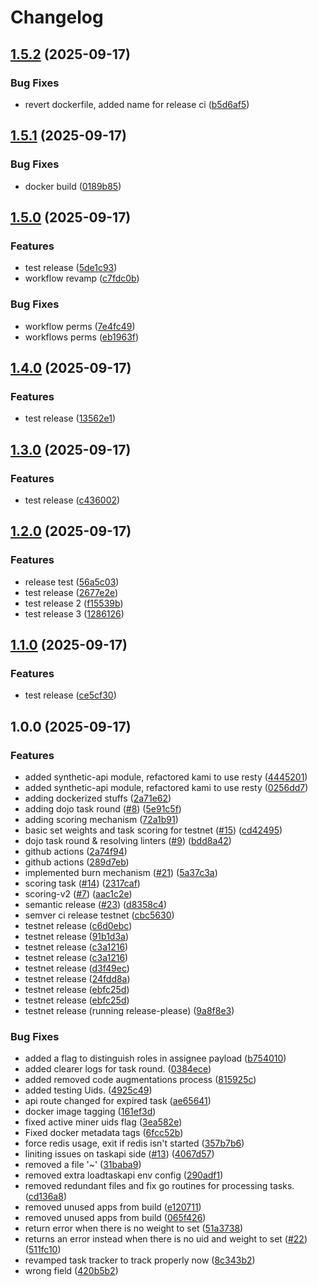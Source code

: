# Changelog

## [1.5.2](https://github.com/tensorplex-labs/dojo-v2/compare/v1.5.1...v1.5.2) (2025-09-17)


### Bug Fixes

* revert dockerfile, added name for release ci ([b5d6af5](https://github.com/tensorplex-labs/dojo-v2/commit/b5d6af5091743eb3eda1a28c5d296760c32026e5))

## [1.5.1](https://github.com/tensorplex-labs/dojo-v2/compare/v1.5.0...v1.5.1) (2025-09-17)


### Bug Fixes

* docker build ([0189b85](https://github.com/tensorplex-labs/dojo-v2/commit/0189b857849faadc155b98b19e8d551e58fbbfa7))

## [1.5.0](https://github.com/tensorplex-labs/dojo-v2/compare/v1.4.0...v1.5.0) (2025-09-17)


### Features

* test release ([5de1c93](https://github.com/tensorplex-labs/dojo-v2/commit/5de1c931dfeccf1a752293660be196d1cdf0ce7c))
* workflow revamp ([c7fdc0b](https://github.com/tensorplex-labs/dojo-v2/commit/c7fdc0b153232a400c1bcfcea88d816ed457165a))


### Bug Fixes

* workflow perms ([7e4fc49](https://github.com/tensorplex-labs/dojo-v2/commit/7e4fc491c6056053384ff411074704fddc349ed9))
* workflows perms ([eb1963f](https://github.com/tensorplex-labs/dojo-v2/commit/eb1963fb7743d6f10b2bd391c961dbf56aa1f585))

## [1.4.0](https://github.com/tensorplex-labs/dojo-v2/compare/v1.3.0...v1.4.0) (2025-09-17)


### Features

* test release ([13562e1](https://github.com/tensorplex-labs/dojo-v2/commit/13562e1d23f13fc2ea4b9f03e82c0ec3882f4147))

## [1.3.0](https://github.com/tensorplex-labs/dojo-v2/compare/v1.2.0...v1.3.0) (2025-09-17)


### Features

* test release ([c436002](https://github.com/tensorplex-labs/dojo-v2/commit/c4360027393dcefed62e96781b4ceb96bb28ee1a))

## [1.2.0](https://github.com/tensorplex-labs/dojo-v2/compare/v1.1.0...v1.2.0) (2025-09-17)


### Features

* release test ([56a5c03](https://github.com/tensorplex-labs/dojo-v2/commit/56a5c0360b7e2f12e36b526fc6478ca6b572cb85))
* test release ([2677e2e](https://github.com/tensorplex-labs/dojo-v2/commit/2677e2e6aed2746f876832ec76b73dcd9fd346b5))
* test release 2 ([f15539b](https://github.com/tensorplex-labs/dojo-v2/commit/f15539b7d780712cf9fd0361202dad3dec8337d9))
* test release 3 ([1286126](https://github.com/tensorplex-labs/dojo-v2/commit/1286126550d9dbae219d95c215dabb135132c3ab))

## [1.1.0](https://github.com/tensorplex-labs/dojo-v2/compare/v1.0.0...v1.1.0) (2025-09-17)


### Features

* test release ([ce5cf30](https://github.com/tensorplex-labs/dojo-v2/commit/ce5cf309d149d1c16d492da614e4562b9dc86d48))

## 1.0.0 (2025-09-17)


### Features

* added synthetic-api module, refactored kami to use resty ([4445201](https://github.com/tensorplex-labs/dojo-v2/commit/4445201c4467f0b41bad6625fe377b8c8176c7c8))
* added synthetic-api module, refactored kami to use resty ([0256dd7](https://github.com/tensorplex-labs/dojo-v2/commit/0256dd7f513f06e7806bcbca1d8ef9a33031ee3c))
* adding dockerized stuffs ([2a71e62](https://github.com/tensorplex-labs/dojo-v2/commit/2a71e6287b98fc8ed71bc2592ff306abd4dce9ed))
* adding dojo task round ([#8](https://github.com/tensorplex-labs/dojo-v2/issues/8)) ([5e91c5f](https://github.com/tensorplex-labs/dojo-v2/commit/5e91c5f972f2b39eb5ca6794ae30557c578d9f43))
* adding scoring mechanism ([72a1b91](https://github.com/tensorplex-labs/dojo-v2/commit/72a1b91f5d6f99b983440ca9b2a0285f18bb3edf))
* basic set weights and task scoring for testnet ([#15](https://github.com/tensorplex-labs/dojo-v2/issues/15)) ([cd42495](https://github.com/tensorplex-labs/dojo-v2/commit/cd42495bd4d3ed79c2b1cf374ed4b320be4a3d81))
* dojo task round & resolving linters ([#9](https://github.com/tensorplex-labs/dojo-v2/issues/9)) ([bdd8a42](https://github.com/tensorplex-labs/dojo-v2/commit/bdd8a4200e031fac827f1be0e11ba2287bca6134))
* github actions ([2a74f94](https://github.com/tensorplex-labs/dojo-v2/commit/2a74f94ca1c71f2a2d7acf5318a53a180ac9a8d7))
* github actions ([289d7eb](https://github.com/tensorplex-labs/dojo-v2/commit/289d7eb5562ead77e8a281a827553fe81a05225b))
* implemented burn mechanism ([#21](https://github.com/tensorplex-labs/dojo-v2/issues/21)) ([5a37c3a](https://github.com/tensorplex-labs/dojo-v2/commit/5a37c3ab7d37c9ddd40c4e71ade10151a0d0574a))
* scoring task ([#14](https://github.com/tensorplex-labs/dojo-v2/issues/14)) ([2317caf](https://github.com/tensorplex-labs/dojo-v2/commit/2317cafb8002c3340d6c7b2bc664709d58fc2aaa))
* scoring-v2 ([#7](https://github.com/tensorplex-labs/dojo-v2/issues/7)) ([aac1c2e](https://github.com/tensorplex-labs/dojo-v2/commit/aac1c2e0e8d7d19950229891519293043eeb41ee))
* semantic release ([#23](https://github.com/tensorplex-labs/dojo-v2/issues/23)) ([d8358c4](https://github.com/tensorplex-labs/dojo-v2/commit/d8358c4b14b327d3acc627b5104cfc90016aa338))
* semver ci release testnet ([cbc5630](https://github.com/tensorplex-labs/dojo-v2/commit/cbc563036e0a84b1cf98937642d10fe145fb8b97))
* testnet release ([c6d0ebc](https://github.com/tensorplex-labs/dojo-v2/commit/c6d0ebc744dbe1a046b1d84efcb5cf9e678d233b))
* testnet release ([91b1d3a](https://github.com/tensorplex-labs/dojo-v2/commit/91b1d3a7ce6dcd46e56b23f6e55871b3625c28f3))
* testnet release ([c3a1216](https://github.com/tensorplex-labs/dojo-v2/commit/c3a1216563dd63551d94ef99caa4ed47808cbb6e))
* testnet release ([c3a1216](https://github.com/tensorplex-labs/dojo-v2/commit/c3a1216563dd63551d94ef99caa4ed47808cbb6e))
* testnet release ([d3f49ec](https://github.com/tensorplex-labs/dojo-v2/commit/d3f49ecfcea2f1f70163b4080f929fc1f6a05f8f))
* testnet release ([24fdd8a](https://github.com/tensorplex-labs/dojo-v2/commit/24fdd8ade516b1486f4771564a924a850160df8b))
* testnet release ([ebfc25d](https://github.com/tensorplex-labs/dojo-v2/commit/ebfc25da1e5517425315037434622dcb5f8566c1))
* testnet release ([ebfc25d](https://github.com/tensorplex-labs/dojo-v2/commit/ebfc25da1e5517425315037434622dcb5f8566c1))
* testnet release (running release-please) ([9a8f8e3](https://github.com/tensorplex-labs/dojo-v2/commit/9a8f8e3eb4c947107af910e82a7b0f22e9d1a7bb))


### Bug Fixes

* added a flag to distinguish roles in assignee payload ([b754010](https://github.com/tensorplex-labs/dojo-v2/commit/b754010e04a1170406f802c5d9987e960d5ca973))
* added clearer logs for task round. ([0384ece](https://github.com/tensorplex-labs/dojo-v2/commit/0384ece688f15095fc7012bcddc2affddfda2adc))
* added removed code augmentations process ([815925c](https://github.com/tensorplex-labs/dojo-v2/commit/815925ceedd66f11025351edf1461ebdb941aaae))
* added testing Uids. ([4925c49](https://github.com/tensorplex-labs/dojo-v2/commit/4925c492077396313251e9661aa1619c4d79adf0))
* api route changed for expired task ([ae65641](https://github.com/tensorplex-labs/dojo-v2/commit/ae65641c11b03cd0b357fcc003f89ae11d811b94))
* docker image tagging ([161ef3d](https://github.com/tensorplex-labs/dojo-v2/commit/161ef3da87c432894d711670b323bafc2fbc741e))
* fixed active miner uids flag ([3ea582e](https://github.com/tensorplex-labs/dojo-v2/commit/3ea582eb100ab4b36aec6a33e54d4ab008ab6a12))
* Fixed docker metadata tags ([6fcc52b](https://github.com/tensorplex-labs/dojo-v2/commit/6fcc52b895c8d85f9e451ba8de62b2b388f3b68c))
* force redis usage, exit if redis isn't started ([357b7b6](https://github.com/tensorplex-labs/dojo-v2/commit/357b7b685b1b4af26a720a189d5b503f3706a841))
* liniting issues on taskapi side ([#13](https://github.com/tensorplex-labs/dojo-v2/issues/13)) ([4067d57](https://github.com/tensorplex-labs/dojo-v2/commit/4067d572961e4a3c3b1653b221b841e2aa185395))
* removed a file '~' ([31baba9](https://github.com/tensorplex-labs/dojo-v2/commit/31baba9a6a691fe997d7cdfbd4cd60df0ecf72c4))
* removed extra loadtaskapi env config ([290adf1](https://github.com/tensorplex-labs/dojo-v2/commit/290adf130a298f766ffea30a198a30b53a248a0d))
* removed redundant files and fix go routines for processing tasks. ([cd136a8](https://github.com/tensorplex-labs/dojo-v2/commit/cd136a8d8958381c14253c8a00ee033109cefbe2))
* removed unused apps from build ([e120711](https://github.com/tensorplex-labs/dojo-v2/commit/e1207115bd934b094c30674dfd0481c376bdd349))
* removed unused apps from build ([065f426](https://github.com/tensorplex-labs/dojo-v2/commit/065f4260a52e1607fbfa22bd461d071f3cc9219f))
* return error when there is no weight to set ([51a3738](https://github.com/tensorplex-labs/dojo-v2/commit/51a373841b7b409caf42268df6a6f01be7bec693))
* returns an error instead when there is no uid and weight to set ([#22](https://github.com/tensorplex-labs/dojo-v2/issues/22)) ([511fc10](https://github.com/tensorplex-labs/dojo-v2/commit/511fc10e3707297ac8582c521da2f5ea8deecbc7))
* revamped task tracker to track properly now ([8c343b2](https://github.com/tensorplex-labs/dojo-v2/commit/8c343b2cc3cbdcc0be20b2148b8248bc3a6d080f))
* wrong field ([420b5b2](https://github.com/tensorplex-labs/dojo-v2/commit/420b5b286542b6e8b2d71f32e3a1d749bf81bec6))
